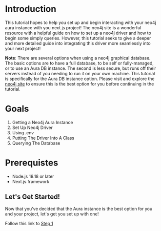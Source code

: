 # Introduction

This tutorial hopes to help you set up and begin interacting with your neo4j aura instance with you next.js project! The neo4j site is a wonderful resource with a helpful guide on how to set up a neo4j driver and how to begin some simply queries. However, this tutorial seeks to give a deeper and more detailed guide into integrating this driver more seamlessly into your next project!

**Note:** There are several options when using a neo4j graphical database. The basic options are to have a full database, to be self or fully-managed, or to use an Aura DB instance. The second is less secure, but runs off their servers instead of you needing to run it on your own machine. This tutorial is specifically for the Aura DB instance option. Please visit and explore the [neo4j site](https://neo4j.com/) to ensure this is the best option for you before continuing in the tutorial.

# Goals

<ol>
  <li>Getting a Neo4j Aura Instance</li>
  <li>Set Up Neo4j Driver</li>
  <li>Using .env</li>
  <li>Putting The Driver Into A Class</li>
  <li>Querying The Database</li>
</ol>

# Prerequistes

<ul>
  <li>Node.js 18.18 or later</li>
  <li>Next.js framework</li>
</ul>

## Let's Get Started!

Now that you've decided that the Aura instance is the best option for you and your project, let's get you set up with one!

Follow this link to [Step 1](/docs/tutorial/step_one.md)
